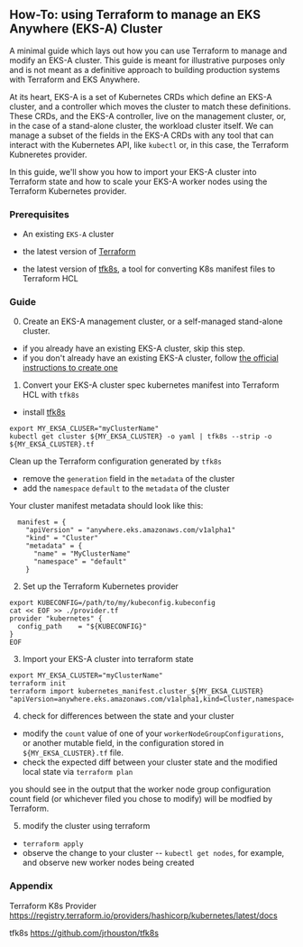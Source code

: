 ## How-To: using Terraform to manage an EKS Anywhere (EKS-A) Cluster
A minimal guide which lays out how you can use Terraform to manage and modify an EKS-A cluster. This guide is meant for illustrative purposes only and is not meant as a definitive approach to building production systems with Terraform and EKS Anywhere.

At its heart, EKS-A is a set of Kubernetes CRDs which define an EKS-A cluster, 
and a controller which moves the cluster to match these definitions. 
These CRDs, and the EKS-A controller, live on the management cluster, or, 
in the case of a stand-alone cluster, the workload cluster itself.
We can manage a subset of the fields in the EKS-A CRDs with any tool that can interact with the Kubernetes API, like `kubectl` or, in this case, the Terraform Kubneretes provider.

In this guide, we'll show you how to import your EKS-A cluster into Terraform state and 
how to scale your EKS-A worker nodes using the Terraform Kubernetes provider.

### Prerequisites
- An existing `EKS-A` cluster

- the latest version of [Terraform](https://www.terraform.io/downloads)

- the latest version of [tfk8s](https://github.com/jrhouston/tfk8s), a tool for converting K8s manifest files to Terraform HCL


### Guide
0. Create an EKS-A management cluster, or a self-managed stand-alone cluster. 
- if you already have an existing EKS-A cluster, skip this step.
- if you don't already have an existing EKS-A cluster, follow [the official instructions to create one](https://anywhere.eks.amazonaws.com/docs/getting-started/install/)

1. Convert your EKS-A cluster spec kubernetes manifest into Terraform HCL with `tfk8s`
- install [tfk8s](https://github.com/jrhouston/tfk8s#install)
```
export MY_EKSA_CLUSER="myClusterName"
kubectl get cluster ${MY_EKSA_CLUSTER} -o yaml | tfk8s --strip -o ${MY_EKSA_CLUSTER}.tf
```
Clean up the Terraform configuration generated by `tfk8s`
- remove the `generation` field in the `metadata` of the cluster
- add the `namespace` `default` to the `metadata` of the cluster
  
Your cluster manifest metadata should look like this:
```
  manifest = {
    "apiVersion" = "anywhere.eks.amazonaws.com/v1alpha1"
    "kind" = "Cluster"
    "metadata" = {
      "name" = "MyClusterName"
      "namespace" = "default"
    }
```

2. Set up the Terraform Kubernetes provider
```
export KUBECONFIG=/path/to/my/kubeconfig.kubeconfig
cat << EOF >> ./provider.tf
provider "kubernetes" {
  config_path    = "${KUBECONFIG}"
}
EOF
```

3. Import your EKS-A cluster into terraform state
```
export MY_EKSA_CLUSTER="myClusterName"
terraform init
terraform import kubernetes_manifest.cluster_${MY_EKSA_CLUSTER} "apiVersion=anywhere.eks.amazonaws.com/v1alpha1,kind=Cluster,namespace=default,name=${MY_EKSA_CLUSTER}"
```

4. check for differences between the state and your cluster
- modify the `count` value of one of your `workerNodeGroupConfigurations`, or another mutable field, in the configuration stored in `${MY_EKSA_CLUSTER}.tf` file.
- check the expected diff between your cluster state and the modified local state via `terraform plan`

you should see in the output that the worker node group configuration count field (or whichever filed you chose to modify) will be modfied by Terraform.

5. modify the cluster using terraform
- `terraform apply`
- observe the change to your cluster -- `kubectl get nodes`, for example, and observe new worker nodes being created

### Appendix
Terraform K8s Provider https://registry.terraform.io/providers/hashicorp/kubernetes/latest/docs

tfk8s https://github.com/jrhouston/tfk8s
